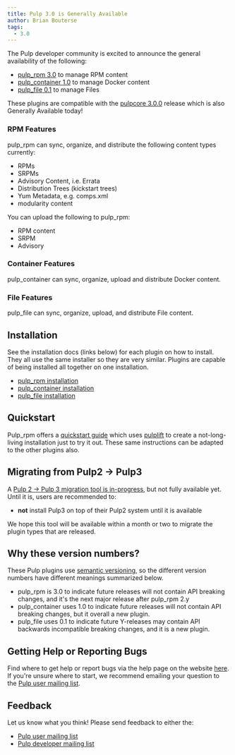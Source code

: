 ```yaml
---
title: Pulp 3.0 is Generally Available
author: Brian Bouterse
tags:
  - 3.0
---
```

The Pulp developer community is excited to announce the general availability of the following:

* [pulp_rpm 3.0](https://pulp-rpm.readthedocs.io/en/3.0/) to manage RPM content
* [pulp_container 1.0](https://pulp-container.readthedocs.io/en/1.0/) to manage Docker content
* [pulp_file 0.1](https://pulp-file.readthedocs.io/en/0.1.0/) to manage Files

These plugins are compatible with the [pulpcore 3.0.0](https://docs.pulpproject.org/) release which
is also Generally Available today!

### RPM Features

pulp_rpm can sync, organize, and distribute the following content types currently:

* RPMs
* SRPMs
* Advisory Content, i.e. Errata
* Distribution Trees (kickstart trees)
* Yum Metadata, e.g. comps.xml
* modularity content

You can upload the following to pulp_rpm:

* RPM content
* SRPM
* Advisory

### Container Features

pulp_container can sync, organize, upload and distribute Docker content.

### File Features

pulp_file can sync, organize, upload, and distribute File content.


## Installation

See the installation docs (links below) for each plugin on how to install. They all use the same
installer so they are very similar. Plugins are capable of being installed all together on one
installation.

* [pulp_rpm installation](https://pulp-rpm.readthedocs.io/en/3.0/installation.html)
* [pulp_container installation](https://pulp-container.readthedocs.io/en/1.0/installation.html)
* [pulp_file installation](https://pulp-file.readthedocs.io/en/0.1.0/installation.html)


## Quickstart

Pulp_rpm offers a [quickstart guide](https://pulp-rpm.readthedocs.io/en/3.0/quickstart.html) which
uses [pulplift](https://github.com/pulp/pulplift) to create a not-long-living installation just to
try it out. These same instructions can be adapted to the other plugins also.


## Migrating from Pulp2 -> Pulp3

A [Pulp 2 -> Pulp 3 migration tool is in-progress](https://github.com/pulp/pulp-2to3-migration),
but not fully available yet. Until it is, users are recommended to:

* **not** install Pulp3 on top of their Pulp2 system until it is available

We hope this tool will be available within a month or two to migrate the plugin types that are
released.


## Why these version numbers?

These Pulp plugins use [semantic versioning](https://semver.org/), so the different version numbers
have different meanings summarized below.

* pulp_rpm is 3.0 to indicate future releases will not contain API breaking changes, and it's the
  next major release after pulp_rpm 2.y
* pulp_container uses 1.0 to indicate future releases will not contain API breaking changes, but it
  overall a new plugin.
* pulp_file uses 0.1 to indicate future Y-releases may contain API backwards incompatible breaking
  changes, and it is a new plugin.


## Getting Help or Reporting Bugs

Find where to get help or report bugs via the help page on the website
[here](https://pulpproject.org/help/). If you're unsure where to start, we recommend emailing your
question to the [Pulp user mailing list](https://www.redhat.com/mailman/listinfo/pulp-list).


## Feedback

Let us know what you think! Please send feedback to either the:

* [Pulp user mailing list](https://www.redhat.com/mailman/listinfo/pulp-list)
* [Pulp developer mailing list](https://www.redhat.com/mailman/listinfo/pulp-dev)
